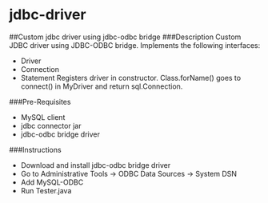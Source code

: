# jdbc-driver
##Custom jdbc driver using jdbc-odbc bridge
###Description
Custom JDBC driver using JDBC-ODBC bridge. Implements the following interfaces:
* Driver
* Connection
* Statement
Registers driver in constructor. Class.forName() goes to connect() in MyDriver and return sql.Connection.

###Pre-Requisites
* MySQL client
* jdbc connector jar
* jdbc-odbc bridge driver

###Instructions
* Download and install jdbc-odbc bridge driver
* Go to Administrative Tools -> ODBC Data Sources -> System DSN 
* Add MySQL-ODBC
* Run Tester.java
